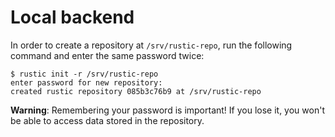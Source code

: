 # Local backend

In order to create a repository at `/srv/rustic-repo`, run the following command
and enter the same password twice:

```console
$ rustic init -r /srv/rustic-repo
enter password for new repository:
created rustic repository 085b3c76b9 at /srv/rustic-repo
```

**Warning**: Remembering your password is important! If you lose it, you won't
be able to access data stored in the repository.

<!-- TODO! **Warning**: On Linux, storing the backup repository on a CIFS (SMB) share is
not recommended due to compatibility issues. Either use another backend or set
the environment variable `GODEBUG` to `asyncpreemptoff=1`. Refer to [GitHub issue
#2659](https://github.com/restic/restic/issues/2659) for further
explanations. -->
